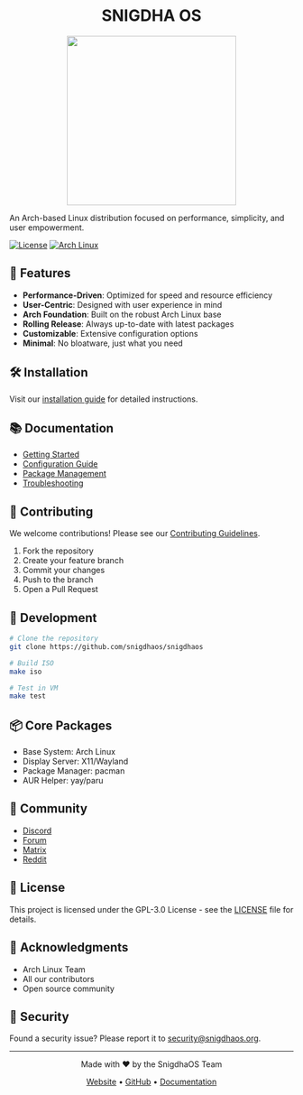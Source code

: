 <h1 align="center">SNIGDHA OS</h1>

<div aligna="center">
  
<p align="center">
  <img height = 300px align="center" src="https://github.com/user-attachments/assets/be469594-e128-4789-97aa-412226c7b9f2">
</p>


An Arch-based Linux distribution focused on performance, simplicity, and user empowerment.

[![License](https://img.shields.io/badge/License-GPL--3.0-blue.svg)](LICENSE)
[![Arch Linux](https://img.shields.io/badge/Based%20on-Arch%20Linux-1793D1.svg)](https://archlinux.org/)

</div>

## 🚀 Features

- **Performance-Driven**: Optimized for speed and resource efficiency
- **User-Centric**: Designed with user experience in mind
- **Arch Foundation**: Built on the robust Arch Linux base
- **Rolling Release**: Always up-to-date with latest packages
- **Customizable**: Extensive configuration options
- **Minimal**: No bloatware, just what you need

## 🛠️ Installation

Visit our [installation guide](https://snigdhaos.org/docs/installation) for detailed instructions.

## 📚 Documentation

- [Getting Started](https://snigdha-os.github.io/documentation/category/introduction.)
- [Configuration Guide](https://snigdha-os.github.io/documentation/category/installation)
- [Package Management](https://snigdha-os.github.io/documentation/category/packages)
- [Troubleshooting](https://snigdha-os.github.io/documentation/category/troubleshoot)

## 🤝 Contributing

We welcome contributions! Please see our [Contributing Guidelines](CONTRIBUTING.md).

1. Fork the repository
2. Create your feature branch
3. Commit your changes
4. Push to the branch
5. Open a Pull Request

## 🔧 Development

```bash
# Clone the repository
git clone https://github.com/snigdhaos/snigdhaos

# Build ISO
make iso

# Test in VM
make test
```

## 📦 Core Packages

- Base System: Arch Linux
- Display Server: X11/Wayland
- Package Manager: pacman
- AUR Helper: yay/paru

## 🌟 Community

- [Discord](https://discord.gg/snigdhaos)
- [Forum](https://forum.snigdhaos.org)
- [Matrix](https://matrix.to/#/#snigdhaos:matrix.org)
- [Reddit](https://reddit.com/r/snigdhaos)

## 📝 License

This project is licensed under the GPL-3.0 License - see the [LICENSE](LICENSE) file for details.

## 🙏 Acknowledgments

- Arch Linux Team
- All our contributors
- Open source community

## 🔐 Security

Found a security issue? Please report it to security@snigdhaos.org.

---

<div align="center">
  
Made with ❤️ by the SnigdhaOS Team

[Website](https://snigdhaos.org) • [GitHub](https://github.com/snigdhaos) • [Documentation](https://snigdha-os.github.io/documentation)

</div>

